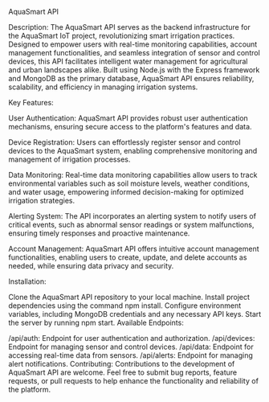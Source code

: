 
AquaSmart API

Description:
The AquaSmart API serves as the backend infrastructure for the AquaSmart IoT project, revolutionizing smart irrigation practices. Designed to empower users with real-time monitoring capabilities, account management functionalities, and seamless integration of sensor and control devices, this API facilitates intelligent water management for agricultural and urban landscapes alike. Built using Node.js with the Express framework and MongoDB as the primary database, AquaSmart API ensures reliability, scalability, and efficiency in managing irrigation systems.

Key Features:

User Authentication: AquaSmart API provides robust user authentication mechanisms, ensuring secure access to the platform's features and data.

Device Registration: Users can effortlessly register sensor and control devices to the AquaSmart system, enabling comprehensive monitoring and management of irrigation processes.

Data Monitoring: Real-time data monitoring capabilities allow users to track environmental variables such as soil moisture levels, weather conditions, and water usage, empowering informed decision-making for optimized irrigation strategies.

Alerting System: The API incorporates an alerting system to notify users of critical events, such as abnormal sensor readings or system malfunctions, ensuring timely responses and proactive maintenance.

Account Management: AquaSmart API offers intuitive account management functionalities, enabling users to create, update, and delete accounts as needed, while ensuring data privacy and security.

Installation:

Clone the AquaSmart API repository to your local machine.
Install project dependencies using the command npm install.
Configure environment variables, including MongoDB credentials and any necessary API keys.
Start the server by running npm start.
Available Endpoints:

/api/auth: Endpoint for user authentication and authorization.
/api/devices: Endpoint for managing sensor and control devices.
/api/data: Endpoint for accessing real-time data from sensors.
/api/alerts: Endpoint for managing alert notifications.
Contributing:
Contributions to the development of AquaSmart API are welcome. Feel free to submit bug reports, feature requests, or pull requests to help enhance the functionality and reliability of the platform.
